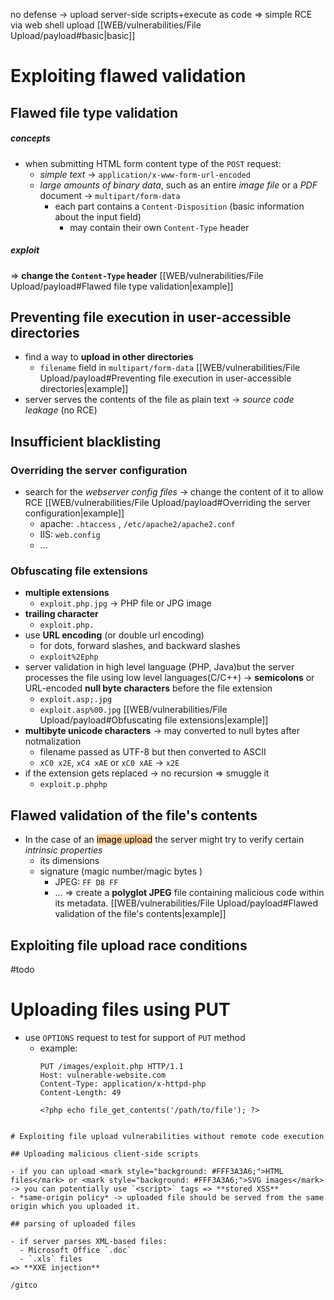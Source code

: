 no defense -> upload server-side scripts+execute as code =>  simple RCE via web shell upload [[WEB/vulnerabilities/File Upload/payload#basic|basic]]
# Exploiting flawed validation 

## Flawed file type validation
##### concepts
- when submitting HTML form content type of the `POST` request:
	- *simple text* -> `application/x-www-form-url-encoded`
	- *large amounts of binary data*, such as an entire *image file* or a *PDF* document -> `multipart/form-data`
		- each part contains a `Content-Disposition` (basic information about the input field)
			- may contain their own `Content-Type` header
##### exploit
=> **change the `Content-Type` header** [[WEB/vulnerabilities/File Upload/payload#Flawed file type validation|example]]
## Preventing file execution in user-accessible directories

- find a way to **upload in other directories**
  - `filename` field in `multipart/form-data` [[WEB/vulnerabilities/File Upload/payload#Preventing file execution in user-accessible directories|example]]
- server serves the contents of the file as plain text -> *source code leakage* (no RCE)
## Insufficient blacklisting

### Overriding the server configuration

- search for the *webserver config files* -> change the content of it to allow RCE [[WEB/vulnerabilities/File Upload/payload#Overriding the server configuration|example]] 
	- apache: `.htaccess` , `/etc/apache2/apache2.conf`
	- IIS: `web.config`
	- ...
### Obfuscating file extensions

- **multiple extensions** 
	- `exploit.php.jpg` -> PHP file or JPG image
- **trailing character** 
	- `exploit.php.`
- use **URL encoding** (or double url encoding)
	- for dots, forward slashes, and backward slashes
	- `exploit%2Ephp`
- server validation in high level language (PHP, Java)but the server processes the file using low level languages(C/C++) -> **semicolons** or URL-encoded **null byte characters** before the file extension 
	- `exploit.asp;.jpg`
	- `exploit.asp%00.jpg` [[WEB/vulnerabilities/File Upload/payload#Obfuscating file extensions|example]]
- **multibyte unicode characters** -> may converted to null bytes after notmalization
	- filename passed as UTF-8 but then converted to ASCII
	- `xC0 x2E`, `xC4 xAE` or `xC0 xAE` -> `x2E` 
- if the extension gets replaced -> no recursion => smuggle it
	- `exploit.p.phphp`
## Flawed validation of the file's contents

- In the case of an <mark style="background: #FFB86CA6;">image upload</mark> the server might try to verify certain *intrinsic properties*
	- its dimensions
	- signature (magic number/magic bytes )
		- JPEG: `FF D8 FF`
		- ...
=> create a **polyglot JPEG** file containing malicious code within its metadata. [[WEB/vulnerabilities/File Upload/payload#Flawed validation of the file's contents|example]]

## Exploiting file upload race conditions
#todo
# Uploading files using PUT

- use `OPTIONS` request to test for support of `PUT` method
  - example:
    ```http
    PUT /images/exploit.php HTTP/1.1
    Host: vulnerable-website.com 
    Content-Type: application/x-httpd-php 
    Content-Length: 49 
    
    <?php echo file_get_contents('/path/to/file'); ?>
```

# Exploiting file upload vulnerabilities without remote code execution

## Uploading malicious client-side scripts

- if you can upload <mark style="background: #FFF3A3A6;">HTML files</mark> or <mark style="background: #FFF3A3A6;">SVG images</mark> -> you can potentially use `<script>` tags => **stored XSS**
- *same-origin policy* -> uploaded file should be served from the same origin which you uploaded it.

## parsing of uploaded files

- if server parses XML-based files:
  - Microsoft Office `.doc`
  - `.xls` files
=> **XXE injection**

/gitco